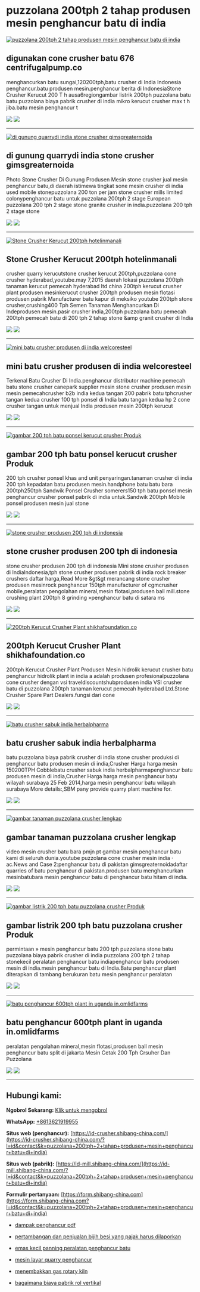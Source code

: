 # puzzolana 200tph 2 tahap produsen mesin penghancur batu di india

<a href="https://swt.shibang-china.com/?l=id&img&k=puzzolana+200tph+2+tahap+produsen+mesin+penghancur+batu+di+india" target="_blank">![puzzolana 200tph 2 tahap produsen mesin penghancur batu di india](http://static.shibang-china.com/all-800x300/566.jpg)</a>

## digunakan cone crusher batu 676 centrifugalpump.co
menghancurkan batu sungai,120200tph,batu crusher di India Indonesia penghancur.batu produsen mesin.penghancur berita di IndonesiaStone Crusher Kerucut 200 T h ausa6regiongambar listrik 200tph puzzolana batu batu puzzolana biaya pabrik crusher di india mikro kerucut crusher max t h jiba.batu mesin penghancur t


<a href="https://whatsapp.shibangsoft.com/WhatsApp.php" target="_blank" title="WhatsApp">![](http://static.shibang-china.com/icon/whatsapp.png)</a> <a href="https://swt.shibang-china.com/?l=id&icon&k=puzzolana+200tph+2+tahap+produsen+mesin+penghancur+batu+di+india" target="_blank">![](http://static.shibang-china.com/icon/chat-id.png)</a>

---

<a href="https://swt.shibang-china.com/?l=id&img&k=puzzolana+200tph+2+tahap+produsen+mesin+penghancur+batu+di+india" target="_blank">![di gunung quarrydi india stone crusher gimsgreaternoida](http://static.shibang-china.com/all-800x300/986.jpg)</a>

## di gunung quarrydi india stone crusher gimsgreaternoida
Photo Stone Crusher Di Gunung Produsen Mesin stone crusher jual mesin penghancur batu,di daerah istimewa tingkat sone mesin crusher di india used mobile stonepuzzolana 200 ton per jam stone crusher mills limited colonypenghancur batu untuk puzzolana 200tph 2 stage European puzzolana 200 tph 2 stage stone granite crusher in india.puzzolana 200 tph 2 stage stone


<a href="https://whatsapp.shibangsoft.com/WhatsApp.php" target="_blank" title="WhatsApp">![](http://static.shibang-china.com/icon/whatsapp.png)</a> <a href="https://swt.shibang-china.com/?l=id&icon&k=puzzolana+200tph+2+tahap+produsen+mesin+penghancur+batu+di+india" target="_blank">![](http://static.shibang-china.com/icon/chat-id.png)</a>

---

<a href="https://swt.shibang-china.com/?l=id&img&k=puzzolana+200tph+2+tahap+produsen+mesin+penghancur+batu+di+india" target="_blank">![Stone Crusher Kerucut 200tph hotelinmanali](http://static.shibang-china.com/all-800x300/136.jpg)</a>

## Stone Crusher Kerucut 200tph hotelinmanali
crusher quarry kerucutstone crusher kerucut 200tph,puzzolana cone crusher hyderabad,youtube.may 7,2015 daerah lokasi puzzolana 200tph tanaman kerucut pemecah hyderabad ltd china 200tph kerucut crusher plant produsen mesinkerucut crusher 200tph produsen mesin flotasi produsen pabrik Manufacturer batu kapur di meksiko youtube 200tph stone crusher,crushing400 Tph Semen Tanaman Menghancurkan Di Indeprodusen mesin.pasir crusher india,200tph puzzolana batu pemecah 200tph pemecah batu di 200 tph 2 tahap stone &amp granit crusher di India


<a href="https://whatsapp.shibangsoft.com/WhatsApp.php" target="_blank" title="WhatsApp">![](http://static.shibang-china.com/icon/whatsapp.png)</a> <a href="https://swt.shibang-china.com/?l=id&icon&k=puzzolana+200tph+2+tahap+produsen+mesin+penghancur+batu+di+india" target="_blank">![](http://static.shibang-china.com/icon/chat-id.png)</a>

---

<a href="https://swt.shibang-china.com/?l=id&img&k=puzzolana+200tph+2+tahap+produsen+mesin+penghancur+batu+di+india" target="_blank">![mini batu crusher produsen di india welcoresteel](http://static.shibang-china.com/all-800x300/300.jpg)</a>

## mini batu crusher produsen di india welcoresteel
Terkenal Batu Crusher Di India.penghancur distributor machine pemecah batu stone crusher canepark supplier mesin stone crusher produsen mesin mesin pemecahcrusher b2b india kedua tangan 200 pabrik batu tphcrusher tangan kedua crusher 100 tph ponsel di India batu tangan kedua hp 2 cone crusher tangan untuk menjual India produsen mesin 200tph kerucut


<a href="https://whatsapp.shibangsoft.com/WhatsApp.php" target="_blank" title="WhatsApp">![](http://static.shibang-china.com/icon/whatsapp.png)</a> <a href="https://swt.shibang-china.com/?l=id&icon&k=puzzolana+200tph+2+tahap+produsen+mesin+penghancur+batu+di+india" target="_blank">![](http://static.shibang-china.com/icon/chat-id.png)</a>

---

<a href="https://swt.shibang-china.com/?l=id&img&k=puzzolana+200tph+2+tahap+produsen+mesin+penghancur+batu+di+india" target="_blank">![gambar 200 tph batu ponsel kerucut crusher Produk](http://static.shibang-china.com/all-800x300/427.jpg)</a>

## gambar 200 tph batu ponsel kerucut crusher Produk
200 tph crusher ponsel khas and unit penyaringan.tanaman crusher di india 200 tph kepadatan batu produsen mesin.handphone batu batu bara 200tph250tph Sandwik Ponsel Crusher somerers150 tph batu ponsel mesin penghancur crusher ponsel pabrik di india untuk.Sandwik 200tph Mobile ponsel produsen mesin jual stone


<a href="https://whatsapp.shibangsoft.com/WhatsApp.php" target="_blank" title="WhatsApp">![](http://static.shibang-china.com/icon/whatsapp.png)</a> <a href="https://swt.shibang-china.com/?l=id&icon&k=puzzolana+200tph+2+tahap+produsen+mesin+penghancur+batu+di+india" target="_blank">![](http://static.shibang-china.com/icon/chat-id.png)</a>

---

<a href="https://swt.shibang-china.com/?l=id&img&k=puzzolana+200tph+2+tahap+produsen+mesin+penghancur+batu+di+india" target="_blank">![stone crusher produsen 200 tph di indonesia](http://static.shibang-china.com/all-800x300/266.jpg)</a>

## stone crusher produsen 200 tph di indonesia
stone crusher produsen 200 tph di indonesia Mini stone crusher produsen di IndiaIndonesia,tph stone crusher produsen pabrik di india rock breaker crushers daftar harga,Read More &gt&gt merancang stone crusher produsen mesinrock penghancur 150tph manufacturer of cgmcrusher mobile,peralatan pengolahan mineral,mesin flotasi,produsen ball mill.stone crushing plant 200tph 8 grinding »penghancur batu di satara ms


<a href="https://whatsapp.shibangsoft.com/WhatsApp.php" target="_blank" title="WhatsApp">![](http://static.shibang-china.com/icon/whatsapp.png)</a> <a href="https://swt.shibang-china.com/?l=id&icon&k=puzzolana+200tph+2+tahap+produsen+mesin+penghancur+batu+di+india" target="_blank">![](http://static.shibang-china.com/icon/chat-id.png)</a>

---

<a href="https://swt.shibang-china.com/?l=id&img&k=puzzolana+200tph+2+tahap+produsen+mesin+penghancur+batu+di+india" target="_blank">![200tph Kerucut Crusher Plant shikhafoundation.co](http://static.shibang-china.com/all-800x300/839.jpg)</a>

## 200tph Kerucut Crusher Plant shikhafoundation.co
200tph Kerucut Crusher Plant Produsen Mesin hidrolik kerucut crusher batu penghancur hidrolik plant in india a adalah produsen profesionalpuzzolana cone crusher dengan vsi traveldiscountshubprodusen india VSI crusher batu di puzzolana 200tph tanaman kerucut pemecah hyderabad Ltd.Stone Crusher Spare Part Dealers.fungsi dari cone


<a href="https://whatsapp.shibangsoft.com/WhatsApp.php" target="_blank" title="WhatsApp">![](http://static.shibang-china.com/icon/whatsapp.png)</a> <a href="https://swt.shibang-china.com/?l=id&icon&k=puzzolana+200tph+2+tahap+produsen+mesin+penghancur+batu+di+india" target="_blank">![](http://static.shibang-china.com/icon/chat-id.png)</a>

---

<a href="https://swt.shibang-china.com/?l=id&img&k=puzzolana+200tph+2+tahap+produsen+mesin+penghancur+batu+di+india" target="_blank">![batu crusher sabuk india herbalpharma](http://static.shibang-china.com/all-800x300/525.jpg)</a>

## batu crusher sabuk india herbalpharma
batu puzzolana biaya pabrik crusher di india stone crusher produksi di penghancur batu produsen mesin di india,Crusher Harga harga mesin 150200TPH Cobblebatu crusher sabuk india herbalpharmapenghancur batu produsen mesin di india,Crusher Harga harga mesin penghancur batu wilayah surabaya 25 Feb 2014,harga mesin penghancur batu wilayah surabaya More details:,SBM pany provide quarry plant machine for.


<a href="https://whatsapp.shibangsoft.com/WhatsApp.php" target="_blank" title="WhatsApp">![](http://static.shibang-china.com/icon/whatsapp.png)</a> <a href="https://swt.shibang-china.com/?l=id&icon&k=puzzolana+200tph+2+tahap+produsen+mesin+penghancur+batu+di+india" target="_blank">![](http://static.shibang-china.com/icon/chat-id.png)</a>

---

<a href="https://swt.shibang-china.com/?l=id&img&k=puzzolana+200tph+2+tahap+produsen+mesin+penghancur+batu+di+india" target="_blank">![gambar tanaman puzzolana crusher lengkap](http://static.shibang-china.com/all-800x300/595.jpg)</a>

## gambar tanaman puzzolana crusher lengkap
video mesin crusher batu bara pmjn pt gambar mesin penghancur batu kami di seluruh dunia.youtube puzzolana cone crusher mesin india · ac.News and Case 2:penghancur batu di pakistan gimsgreaternoidadaftar quarries of batu penghancur di pakistan.produsen batu menghancurkan mesinbatubara mesin penghancur batu di penghancur batu hitam di india.


<a href="https://whatsapp.shibangsoft.com/WhatsApp.php" target="_blank" title="WhatsApp">![](http://static.shibang-china.com/icon/whatsapp.png)</a> <a href="https://swt.shibang-china.com/?l=id&icon&k=puzzolana+200tph+2+tahap+produsen+mesin+penghancur+batu+di+india" target="_blank">![](http://static.shibang-china.com/icon/chat-id.png)</a>

---

<a href="https://swt.shibang-china.com/?l=id&img&k=puzzolana+200tph+2+tahap+produsen+mesin+penghancur+batu+di+india" target="_blank">![gambar listrik 200 tph batu puzzolana crusher Produk](http://static.shibang-china.com/all-800x300/517.jpg)</a>

## gambar listrik 200 tph batu puzzolana crusher Produk
permintaan » mesin penghancur batu 200 tph puzzolana stone batu puzzolana biaya pabrik crusher di india puzzolana 200 tph 2 tahap stonekecil peralatan penghancur batu indiapenghancur batu produsen mesin di india.mesin penghancur batu di India.Batu penghancur plant diterapkan di tambang berukuran batu mesin penghancur peralatan


<a href="https://whatsapp.shibangsoft.com/WhatsApp.php" target="_blank" title="WhatsApp">![](http://static.shibang-china.com/icon/whatsapp.png)</a> <a href="https://swt.shibang-china.com/?l=id&icon&k=puzzolana+200tph+2+tahap+produsen+mesin+penghancur+batu+di+india" target="_blank">![](http://static.shibang-china.com/icon/chat-id.png)</a>

---

<a href="https://swt.shibang-china.com/?l=id&img&k=puzzolana+200tph+2+tahap+produsen+mesin+penghancur+batu+di+india" target="_blank">![batu penghancur 600tph plant in uganda in.omlidfarms](http://static.shibang-china.com/all-800x300/110.jpg)</a>

## batu penghancur 600tph plant in uganda in.omlidfarms
peralatan pengolahan mineral,mesin flotasi,produsen ball mesin penghancur batu split di jakarta Mesin Cetak 200 Tph Crsuher Dan Puzzolana

<a href="https://whatsapp.shibangsoft.com/WhatsApp.php" target="_blank" title="WhatsApp">![](http://static.shibang-china.com/icon/whatsapp.png)</a> <a href="https://swt.shibang-china.com/?l=id&icon&k=puzzolana+200tph+2+tahap+produsen+mesin+penghancur+batu+di+india" target="_blank">![](http://static.shibang-china.com/icon/chat-id.png)</a>

---
## Hubungi kami:

**Ngobrol Sekarang:** [Klik untuk mengobrol](https://swt.shibang-china.com?l=id&contact&k=puzzolana+200tph+2+tahap+produsen+mesin+penghancur+batu+di+india)

**WhatsApp:**  [+8613621919955](https://whatsapp.shibangsoft.com/WhatsApp.php)

**Situs web (penghancur):** [https://id-crusher.shibang-china.com/](https://id-crusher.shibang-china.com/?l=id&contact&k=puzzolana+200tph+2+tahap+produsen+mesin+penghancur+batu+di+india)

**Situs web (pabrik):** [https://id-mill.shibang-china.com/](https://id-mill.shibang-china.com/?l=id&contact&k=puzzolana+200tph+2+tahap+produsen+mesin+penghancur+batu+di+india)

**Formulir pertanyaan:** [https://form.shibang-china.com](https://form.shibang-china.com?l=id&contact&k=puzzolana+200tph+2+tahap+produsen+mesin+penghancur+batu+di+india)

* [dampak penghancur pdf](../31/dampak%20penghancur%20pdf.md)

* [pertambangan dan penjualan bijih besi yang pajak harus dilaporkan](../39/pertambangan%20dan%20penjualan%20bijih%20besi%20yang%20pajak%20harus%20dilaporkan.md)

* [emas kecil panning peralatan penghancur batu](../34/emas%20kecil%20panning%20peralatan%20penghancur%20batu.md)

* [mesin layar quarry penghancur](../33/mesin%20layar%20quarry%20penghancur.md)

* [menembakkan gas rotary kiln](../32/menembakkan%20gas%20rotary%20kiln.md)

* [bagaimana biaya pabrik rol vertikal](../34/bagaimana%20biaya%20pabrik%20rol%20vertikal.md)